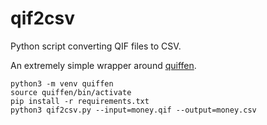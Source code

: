 # qif2csv
Python script converting QIF files to CSV.

An extremely simple wrapper around [quiffen](https://github.com/isaacharrisholt/quiffen).

```
python3 -m venv quiffen
source quiffen/bin/activate
pip install -r requirements.txt 
python3 qif2csv.py --input=money.qif --output=money.csv
```
